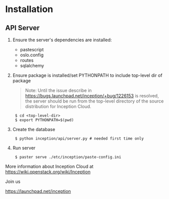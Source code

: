 Installation
============

API Server
----------
1. Ensure the server's dependencies are installed:

    + pastescript
    + oslo.config
    + routes
    + sqlalchemy

2. Ensure package is installed/set PYTHONPATH to include top-level dir of package

    >Note: Until the issue describe in <https://bugs.launchpad.net/inception/+bug/1226153>
is resolved, the server should be run from the top-level directory of the 
source distribution for Inception Cloud.

        $ cd <top-level-dir>
        $ export PYTHONPATH=$(pwd)

3. Create the database

        $ python inception/api/server.py # needed first time only

4. Run server

        $ paster serve ./etc/inception/paste-config.ini 

More information about Inception Cloud at <https://wiki.openstack.org/wiki/Inception>

Join us

<https://launchpad.net/inception>
